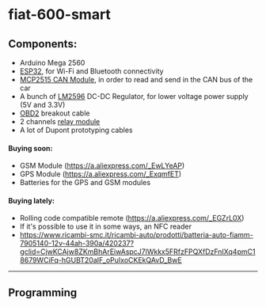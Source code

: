 # fiat-600-smart

## Components:

- Arduino Mega 2560
- [ESP32](https://a.aliexpress.com/_EukP5mF), for Wi-Fi and Bluetooth connectivity 
- [MCP2515 CAN Module](https://a.aliexpress.com/_EvRh7Bd), in order to read and send in the CAN bus of the car 
- A bunch of [LM2596](https://a.aliexpress.com/_EQ7uZWT) DC-DC Regulator, for lower voltage power supply (5V and 3.3V) 
- [OBD2](https://a.aliexpress.com/_EyTDDjd) breakout cable
- 2 channels [relay module](https://a.aliexpress.com/_EJ4ra7p)
- A lot of Dupont prototyping cables

#### Buying soon:

- GSM Module (https://a.aliexpress.com/_EwLYeAP)
- GPS Module (https://a.aliexpress.com/_ExqmfET)
- Batteries for the GPS and GSM modules

#### Buying lately:

- Rolling code compatible remote (https://a.aliexpress.com/_EGZrL0X)
- If it's possible to use it in some ways, an NFC reader
- https://www.ricambi-smc.it/ricambi-auto/prodotti/batteria-auto-fiamm-7905140-12v-44ah-390a/420237?gclid=CjwKCAjw8ZKmBhArEiwAspcJ7lWkkx5FRfzFPQXfDzFnIXq4pmC18679WCiFq-hGUBT20aIF_oPuIxoCKEkQAvD_BwE

----

## Programming
